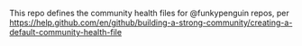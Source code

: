 This repo defines the community health files for @funkypenguin repos, per https://help.github.com/en/github/building-a-strong-community/creating-a-default-community-health-file
